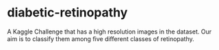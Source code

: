 # diabetic-retinopathy
A Kaggle Challenge that has a high resolution images in the dataset. Our aim is to classify them among five different classes of retinopathy.
